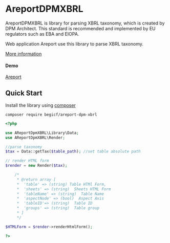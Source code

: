 AreportDPMXBRL
==========
AreportDPMXBRL is library for parsing XBRL taxonomy, which is created by DPM Architect.
This standard is recommended and implemented by EU regulators such as EBA and EIOPA.

Web application Areport use this library to parse XBRL taxonomy.

[More information](https://github.com/begicf/areport)

#### Demo
[Areport](https://demo.areport.net)

## Quick Start
Install the library using [composer](https://getcomposer.org/)
```
composer require begicf/areport-dpm-xbrl
```
```php
<?php

use AReportDpmXBRL\Library\Data;
use AReportDpmXBRL\Render;

//parse taxonomy
$tax = Data::getTax($table_path); //set table absolute path

// render HTML form
$render = new Render($tax);

    /*
     * @return array [
     *  'table' => (string) Table HTMl Form,
     *  'sheets' => (string)  Sheets HTML Form
     *  'tableName' => (string)  Table Name
     *  'aspectNode' => (bool)  Aspect Axis
     *  'tableID'=> (string)  Table ID
     *  'groups' => (string)  Table group
     * ]
     */

$HTMLForm = $render->renderHtmlForm();

?>
```
